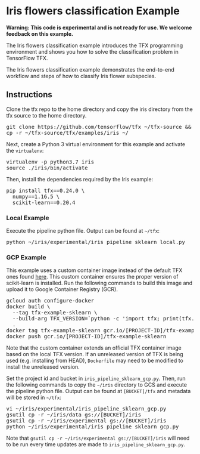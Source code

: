 # Iris flowers classification Example

**Warning: This code is experimental and is not ready for use. We welcome
feedback on this example.**

The Iris flowers classification example introduces the TFX programming
environment and shows you how to solve the classification problem in
TensorFlow TFX.

The Iris flowers classification example demonstrates the end-to-end workflow
and steps of how to classify Iris flower subspecies.

## Instructions

Clone the tfx repo to the home directory and copy the iris directory from the
tfx source to the home directory.

<pre class="devsite-terminal devsite-click-to-copy">
git clone https://github.com/tensorflow/tfx ~/tfx-source && pushd ~/tfx-source
cp -r ~/tfx-source/tfx/examples/iris ~/
</pre>

Next, create a Python 3 virtual environment for this example and activate the
`virtualenv`:

<pre class="devsite-terminal devsite-click-to-copy">
virtualenv -p python3.7 iris
source ./iris/bin/activate
</pre>

Then, install the dependencies required by the Iris example:

<pre class="devsite-terminal devsite-click-to-copy">
pip install tfx==0.24.0 \
  numpy==1.16.5 \
  scikit-learn==0.20.4
</pre>

### Local Example
Execute the pipeline python file. Output can be found at `~/tfx`:

<pre class="devsite-terminal devsite-click-to-copy">
python ~/iris/experimental/iris_pipeline_sklearn_local.py
</pre>

### GCP Example
This example uses a custom container image instead of the default TFX ones found
[here](gcr.io/tfx-oss-public/tfx). This custom container ensures the proper
version of scikit-learn is installed. Run the following commands to build this
image and upload it to Google Container Registry (GCR).

<pre class="devsite-terminal devsite-click-to-copy">
gcloud auth configure-docker
docker build \
  --tag tfx-example-sklearn \
  --build-arg TFX_VERSION=`python -c 'import tfx; print(tfx.__version__)'` \
  .
docker tag tfx-example-sklearn gcr.io/[PROJECT-ID]/tfx-example-sklearn
docker push gcr.io/[PROJECT-ID]/tfx-example-sklearn
</pre>

Note that the custom container extends an official TFX container image based on
the local TFX version. If an unreleased version of TFX is being used
(e.g. installing from HEAD), `Dockerfile` may need to be modified to install the
unreleased version.

Set the project id and bucket in `iris_pipeline_sklearn_gcp.py`. Then, run the
following commands to copy the `~/iris` directory to GCS and execute the
pipeline python file. Output can be found at `[BUCKET]/tfx` and metadata will
be stored in `~/tfx`:

<pre class="devsite-terminal devsite-click-to-copy">
vi ~/iris/experimental/iris_pipeline_sklearn_gcp.py
gsutil cp -r ~/iris/data gs://[BUCKET]/iris
gsutil cp -r ~/iris/experimental gs://[BUCKET]/iris
python ~/iris/experimental/iris_pipeline_sklearn_gcp.py
</pre>

Note that `gsutil cp -r ~/iris/experimental gs://[BUCKET]/iris` will need to be
run every time updates are made to `iris_pipeline_sklearn_gcp.py`.
